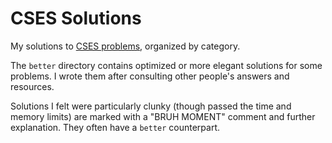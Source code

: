 # CSES Solutions

My solutions to [CSES problems](https://cses.fi/problemset/), organized by category.

The `better` directory contains optimized or more elegant solutions for some problems.
I wrote them after consulting other people's answers and resources.

Solutions I felt were particularly clunky (though passed the time and memory limits)
are marked with a "BRUH MOMENT" comment and further explanation. They often have a
`better` counterpart.
